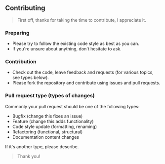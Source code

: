 ## Contributing

> First off, thanks for taking the time to contribute, I appreciate it.

### Preparing

- Please try to follow the existing code style as best as you can.
- If you're unsure about anything, don't hesitate to ask.

### Contribution

- Check out the code, leave feedback and requests (for various topics, see types below).
- Please fork the repository and contribute using issues and pull requests.

### Pull request type (types of changes)

Commonly your pull request should be one of the following types:

- Bugfix (change this fixes an issue)
- Feature (change this adds functionality)
- Code style update (formatting, renaming)
- Refactoring (functional, structural)
- Documentation content changes

If it's another type, please describe.

> Thank you!
